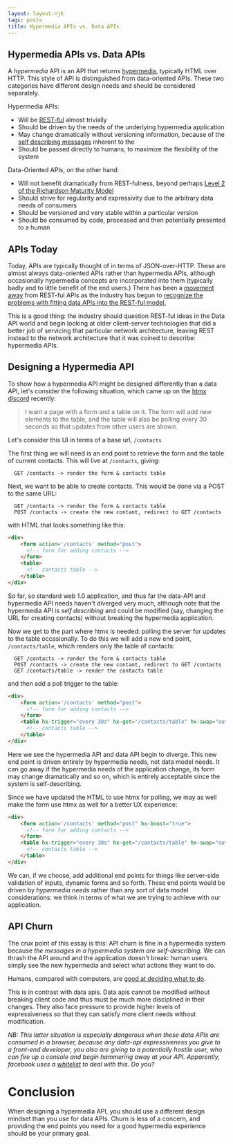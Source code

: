```yaml
---
layout: layout.njk
tags: posts
title: Hypermedia APIs vs. Data APIs
---
```


## Hypermedia APIs vs. Data APIs

A *hypermedia* API is an API that returns [hypermedia](https://en.wikipedia.org/wiki/Hypermedia), typically HTML over
HTTP.  This style of API is distinguished from data-oriented APIs.  These two categories have different design needs and 
should be considered separately.

Hypermedia APIs:
 
 * Will be [REST-ful](https://en.wikipedia.org/wiki/Representational_state_transfer) almost trivially
 * Should be driven by the needs of the underlying hypermedia application
 * May change dramatically without versioning information, because of the [self describing messages](https://en.wikipedia.org/wiki/Representational_state_transfer#Uniform_interface) inherent to the 
 * Should be passed directly to humans, to maximize the flexibility of the system
 
 Data-Oriented APIs, on the other hand:
 
 * Will not benefit dramatically from REST-fulness, beyond perhaps [Level 2 of the Richardson Maturity Model](https://en.wikipedia.org/wiki/Richardson_Maturity_Model)
 * Should strive for regularity and expressivity due to the arbitrary data needs of consumers
 * Should be versioned and very stable within a particular version
 * Should be consumed by code, processed and then potentially presented to a human
 
 ## APIs Today
 
 Today, APIs are typically thought of in terms of JSON-over-HTTP.  These are almost always data-oriented APIs rather
 than hypermedia APIs, although occasionally hypermedia concepts are incorporated into them (typically badly and to
 little benefit of the end users.)  There has been a [movement away](https://graphql.org/) from REST-ful APIs as the industry has begun
 to [recognize the problems with fitting data APIs into the REST-ful model.](https://kieranpotts.com/rebranding-rest/)
 
This is a good thing: the industry should question REST-ful ideas in the Data API world and begin looking at older client-server
technologies that did a better job of servicing that particular network architecture, leaving REST instead to the network architecture
that it was coined to describe: hypermedia APIs.

## Designing a Hypermedia API

To show how a hypermedia API might be designed differently than a data API, let's consider the following situation, 
which came up on the [htmx discord](/discord) recently:

> I want a page with a form and a table on it.  The form will add new elements to the table, and the table will also be
> polling every 30 seconds so that updates from other users are shown.

Let's consider this UI in terms of a base url, `/contacts`

The first thing we will need is an end point to retrieve the form and the table of current contacts.  This will
live at `/contacts`, giving:

```
  GET /contacts -> render the form & contacts table
```

Next, we want to be able to create contacts.  This would be done via a POST to the same URL:

```
  GET /contacts -> render the form & contacts table
  POST /contacts -> create the new contant, redirect to GET /contacts
```

with HTML that looks something like this:

```html
<div>
    <form action='/contacts' method="post">
      <!-- form for adding contacts -->
    </form>
    <table>
      <!-- contacts table -->
    </table>
</div>
```

So far, so standard web 1.0 application, and thus far the data-API and hypermedia API needs haven't diverged very much,
although note that the hypermedia API is *self describing* and could be modified (say, changing the URL for creating
contacts) without breaking the hypermedia application.

Now we get to the part where htmx is needed: polling the server for updates to the table occasionally.  To do this
 we will add a new end point, `/contacts/table`, which renders only the table of contacts:
 
```
  GET /contacts -> render the form & contacts table
  POST /contacts -> create the new contant, redirect to GET /contacts
  GET /contacts/table -> render the contacts table
```
 
and then add a poll trigger to the table:
 
 ```html
 <div>
     <form action='/contacts' method="post">
       <!-- form for adding contacts -->
     </form>
     <table hx-trigger="every 30s" hx-get="/contacts/table" hx-swap="outerHTML">
       <!-- contacts table -->
     </table>
 </div>
 ```
Here we see the hypermedia API and data API begin to diverge.  This new end point is driven entirely by hypermedia
needs, not data model needs.  It can go away if the hypermedia needs of the application change, its form may change 
dramatically and so on, which is entirely acceptable since the system is self-describing.

Since we have updated the HTML to use htmx for polling, we may as well make the form use htmx as well for a better
UX experience:

 ```html
 <div>
     <form action='/contacts' method="post" hx-boost="true">
       <!-- form for adding contacts -->
     </form>
     <table hx-trigger="every 30s" hx-get="/contacts/table" hx-swap="outerHTML">
       <!-- contacts table -->
     </table>
 </div>
 ```

We can, if we choose, add additional end points for things like server-side validation of inputs, dynamic forms and 
so forth.  These end points would be driven by *hypermedia needs* rather than any sort of data model considerations:
we think in terms of what we are trying to achieve with our application.  

## API Churn

The crux point of this essay is this: API churn is fine in a hypermedia system because *the messages in a hypermedia system are self-describing*.
We can thrash the API around and the application doesn't break: human users simply see the new hypermedia and select what
actions they want to do.

Humans, compared with computers, are [good at deciding what to do](https://intercoolerjs.org/2016/05/08/hatoeas-is-for-humans.html).

This is in contrast with data apis.  Data apis cannot be modified without breaking client code and thus must be much
more disciplined in their changes.  They also face pressure to provide higher levels of expressiveness so that they
can satisfy more client needs without modification.  

*NB: This latter situation is especially dangerous when these data APIs are 
consumed in a browser, because any data-api expressiveness you give to a front-end developer, you also are giving to
a potentially hostile user, who can fire up a console and begin hammering away at your API.  Apparently, facebook uses
a [whitelist](https://twitter.com/AdamChainz/status/1392162996844212232) to deal with this.  Do you?*

# Conclusion

When designing a hypermedia API, you should use a different design mindset than you use for data APIs.  Churn is
less of a concern, and providing the end points you need for a good hypermedia experience should be your primary goal.
